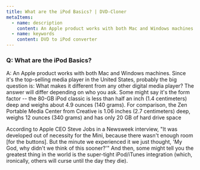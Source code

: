 ```yaml
---
title: What are the iPod Basics? | DVD-Cloner
metaItems:
  - name: description
    content: An Apple product works with both Mac and Windows machines. Since it's the top-selling media player in the United States, probably the big question is: What makes it different from any other digital media player? The answer will differ depending on who you ask. Some might say it's the form factor -- the 80-GB iPod classic is less than half an inch (1.4 centimeters) deep and weighs about 4.9 ounces (140 grams). For comparison, the Zen Portable Media Center from Creative is 1.06 inches (2.7 centimeters) deep, weighs 12 ounces (340 grams) and has only 20 GB of hard drive space
  - name: keywords
    content: DVD to iPod converter
---
```


### Q: What are the iPod Basics?

A: An Apple product works with both Mac and Windows machines. Since it's the top-selling media player in the United States, probably the big question is: What makes it different from any other digital media player? The answer will differ depending on who you ask. Some might say it's the form factor -- the 80-GB iPod classic is less than half an inch (1.4 centimeters) deep and weighs about 4.9 ounces (140 grams). For comparison, the Zen Portable Media Center from Creative is 1.06 inches (2.7 centimeters) deep, weighs 12 ounces (340 grams) and has only 20 GB of hard drive space

According to Apple CEO Steve Jobs in a Newsweek interview, "It was developed out of necessity for the Mini, because there wasn't enough room [for the buttons]. But the minute we experienced it we just thought, 'My God, why didn't we think of this sooner?'" And then, some might tell you the greatest thing in the world is the super-tight iPod/iTunes integration (which, ironically, others will curse until the day they die).
